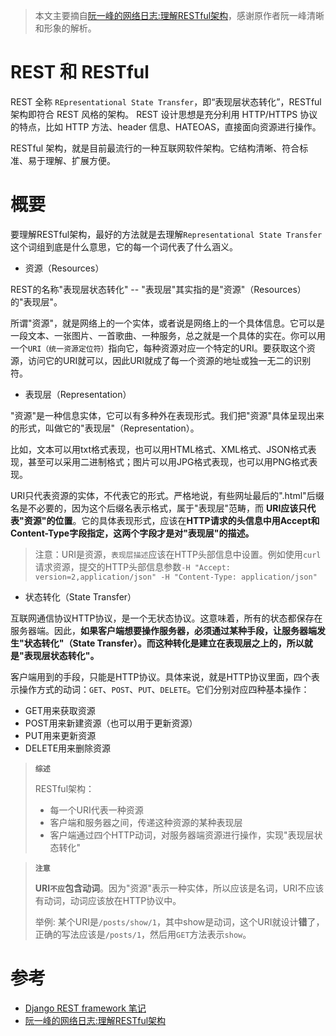 > 本文主要摘自[阮一峰的网络日志:理解RESTful架构](http://www.ruanyifeng.com/blog/2011/09/restful.html)，感谢原作者阮一峰清晰和形象的解析。

# REST 和 RESTful

REST 全称 `REpresentational State Transfer`，即“表现层状态转化”，RESTful 架构即符合 REST 风格的架构。 REST 设计思想是充分利用 HTTP/HTTPS 协议的特点，比如 HTTP 方法、header 信息、HATEOAS，直接面向资源进行操作。

RESTful 架构，就是目前最流行的一种互联网软件架构。它结构清晰、符合标准、易于理解、扩展方便。

# 概要

要理解RESTful架构，最好的方法就是去理解`Representational State Transfer`这个词组到底是什么意思，它的每一个词代表了什么涵义。

* 资源（Resources）

REST的名称"表现层状态转化" -- "表现层"其实指的是"资源"（Resources）的"表现层"。

所谓"资源"，就是网络上的一个实体，或者说是网络上的一个具体信息。它可以是一段文本、一张图片、一首歌曲、一种服务，总之就是一个具体的实在。你可以用一个`URI（统一资源定位符）`指向它，每种资源对应一个特定的URI。要获取这个资源，访问它的URI就可以，因此URI就成了每一个资源的地址或独一无二的识别符。

* 表现层（Representation）

"资源"是一种信息实体，它可以有多种外在表现形式。我们把"资源"具体呈现出来的形式，叫做它的"表现层"（Representation）。

比如，文本可以用txt格式表现，也可以用HTML格式、XML格式、JSON格式表现，甚至可以采用二进制格式；图片可以用JPG格式表现，也可以用PNG格式表现。

URI只代表资源的实体，不代表它的形式。严格地说，有些网址最后的".html"后缀名是不必要的，因为这个后缀名表示格式，属于"表现层"范畴，而 **URI应该只代表"资源"的位置**。它的具体表现形式，应该在**HTTP请求的头信息中用Accept和Content-Type字段指定，这两个字段才是对"表现层"的描述。**

> 注意：URI是资源，`表现层描述`应该在HTTP头部信息中设置。例如使用`curl`请求资源，提交的HTTP头部信息参数`-H "Accept: version=2,application/json" -H "Content-Type: application/json"`

* 状态转化（State Transfer）

互联网通信协议HTTP协议，是一个无状态协议。这意味着，所有的状态都保存在服务器端。因此，**如果客户端想要操作服务器，必须通过某种手段，让服务器端发生"状态转化"（State Transfer）。而这种转化是建立在表现层之上的，所以就是"表现层状态转化"。**

客户端用到的手段，只能是HTTP协议。具体来说，就是HTTP协议里面，四个表示操作方式的动词：`GET`、`POST`、`PUT`、`DELETE`。它们分别对应四种基本操作：

* GET用来获取资源
* POST用来新建资源（也可以用于更新资源）
* PUT用来更新资源
* DELETE用来删除资源

> **`综述`**
> 
> RESTful架构：
> 
> * 每一个URI代表一种资源
> * 客户端和服务器之间，传递这种资源的某种表现层
> * 客户端通过四个HTTP动词，对服务器端资源进行操作，实现"表现层状态转化"

> **`注意`**
>
> **URI`不应`包含动词**。因为"资源"表示一种实体，所以应该是名词，URI不应该有动词，动词应该放在HTTP协议中。
>
> 举例: 某个URI是`/posts/show/1`，其中show是动词，这个URI就设计**错**了，正确的写法应该是`/posts/1`，然后用`GET`方法表示`show`。

# 参考

* [Django REST framework 笔记](https://blog.windrunner.me/python/web/django-rest-framework.html)
* [阮一峰的网络日志:理解RESTful架构](http://www.ruanyifeng.com/blog/2011/09/restful.html)
